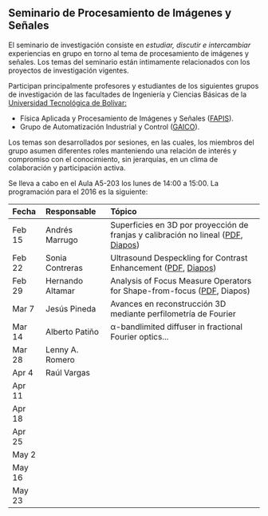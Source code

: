 
## Seminario de Procesamiento de Imágenes y Señales

El seminario de investigación consiste en *estudiar, discutir e intercambiar* experiencias en grupo en torno al tema de procesamiento de imágenes y señales. Los temas del seminario están intimamente relacionados con los proyectos de investigación vigentes. 

Participan principalmente profesores y estudiantes de los siguientes grupos de investigación de las facultades de Ingeniería y Ciencias Básicas de la [Universidad Tecnológica de Bolívar:](http://www.unitecnologica.edu.co/ "Universidad Tecnológica de Bolívar | Una institución con vocación empresarial e internacional")

- Física Aplicada y Procesamiento de Imágenes y Señales ([FAPIS](http://scienti.colciencias.gov.co:8080/gruplac/jsp/visualiza/visualizagr.jsp?nro=00000000012959 "GrupLAC - Plataforma SCienTI - Colombia")).
- Grupo de Automatización Industrial y Control ([GAICO](http://scienti.colciencias.gov.co:8080/gruplac/jsp/visualiza/visualizagr.jsp?nro=00000000003446 "GrupLAC - Plataforma SCienTI - Colombia")).

Los temas son desarrollados por sesiones, en las cuales, los miembros del grupo asumen diferentes roles manteniendo una relación de interés y compromiso con el conocimiento, sin jerarquías, en un clima de colaboración y participación activa.

Se lleva a cabo en el Aula A5-203 los lunes de 14:00 a 15:00. La programación para el 2016 es la siguiente:


| Fecha  | Responsable      | Tópico                                                                                      |  
| :----- | :--------------- | :------------------------------------------------------------------------------------------ |  
| Feb 15 | Andrés Marrugo   | Superficies en 3D por proyección de franjas y calibración no lineal ([PDF][1], [Diapos][2]) |  
| Feb 22 | Sonia Contreras  | Ultrasound Despeckling for Contrast Enhancement ([PDF][3], [Diapos][4])                     |  
| Feb 29 | Hernando Altamar |  Analysis of Focus Measure Operators for Shape-from-focus ([PDF][5], Diapos)|  
| Mar 7  | Jesús Pineda     | Avances en reconstrucción 3D mediante perfilometría de Fourier                              |  
| Mar 14 | Alberto Patiño   | α-bandlimited diffuser in fractional Fourier optics...                                      |  
| Mar 28 | Lenny A. Romero  |                                                                                             |  
| Apr 4  | Raúl Vargas      |                                                                                             |  
| Apr 11 |                  |                                                                                             |  
| Apr 18 |                  |                                                                                             |  
| Apr 25 |                  |                                                                                             |  
| May 2  |                  |                                                                                             |  
| May 16 |                  |                                                                                             |  
| May 23 |                  |                                                                                             |  


[1]: papers/Juan_E_Ortuno_2009.pdf
[2]: slides/3D_FMT_Profilometry-seminario.pdf
[3]: papers/ultrasound-despeckling-for-contrast-enhancement-10.pdf
[4]: slides/ultrasound-despeckling-for-contrast-enhancement.pptx
[5]: papers/Pattern_Recognition_Pertuz_2013.pdf
<!-- [6]: a -->


